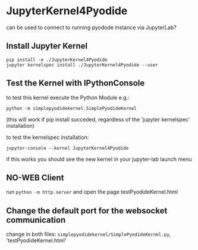 # JupyterKernel4Pyodide
can be used to connect to running pyodode instance via JupyterLab?


## Install Jupyter Kernel

```
pip install -e ./JupyterKernel4Pyodide
jupyter kernelspec install ./JupyterKernel4Pyodide --user
```
    
## Test the Kernel with IPythonConsole 

to test this kernel execute the Python Module e.g.:
```
python -m simplepyodidekernel.SimplePyodideKernel
```
(this will work if pip install succeded, regardless of the 'jupyter kernelspec' installation)

to test the kernelspec installation:
```
jupyter-console --kernel JupyterKernel4Pyodide
```
if this works you should see the new kernel in your jupyter-lab launch menu


## NO-WEB Client 
run `python -m http.server`  and open the page testPyodideKernel.html


## Change the default port for the websocket communication
change in both files: `simplepyodidekernel/SimplePyodideKernel.py`, 'testPyodideKernel.html'



    
   
    